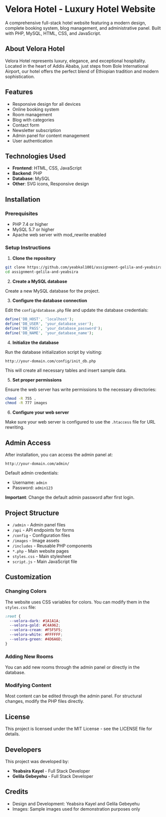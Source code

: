 # Velora Hotel - Luxury Hotel Website

A comprehensive full-stack hotel website featuring a modern design, complete booking system, blog management, and administrative panel. Built with PHP, MySQL, HTML, CSS, and JavaScript.

## About Velora Hotel

Velora Hotel represents luxury, elegance, and exceptional hospitality. Located in the heart of Addis Ababa, just steps from Bole International Airport, our hotel offers the perfect blend of Ethiopian tradition and modern sophistication.

## Features

- Responsive design for all devices
- Online booking system
- Room management
- Blog with categories
- Contact form
- Newsletter subscription
- Admin panel for content management
- User authentication

## Technologies Used

- **Frontend**: HTML, CSS, JavaScript
- **Backend**: PHP
- **Database**: MySQL
- **Other**: SVG icons, Responsive design

## Installation

### Prerequisites

- PHP 7.4 or higher
- MySQL 5.7 or higher
- Apache web server with mod_rewrite enabled

### Setup Instructions

1. **Clone the repository**

```bash
git clone https://github.com/yeabkal1001/assignment-gelila-and-yeabsira.git
cd assignment-gelila-and-yeabsira
```

2. **Create a MySQL database**

Create a new MySQL database for the project.

3. **Configure the database connection**

Edit the `config/database.php` file and update the database credentials:

```php
define('DB_HOST', 'localhost');
define('DB_USER', 'your_database_user');
define('DB_PASS', 'your_database_password');
define('DB_NAME', 'your_database_name');
```

4. **Initialize the database**

Run the database initialization script by visiting:

```
http://your-domain.com/config/init_db.php
```

This will create all necessary tables and insert sample data.

5. **Set proper permissions**

Ensure the web server has write permissions to the necessary directories:

```bash
chmod -R 755 .
chmod -R 777 images
```

6. **Configure your web server**

Make sure your web server is configured to use the `.htaccess` file for URL rewriting.

## Admin Access

After installation, you can access the admin panel at:

```
http://your-domain.com/admin/
```

Default admin credentials:
- Username: `admin`
- Password: `admin123`

**Important**: Change the default admin password after first login.

## Project Structure

- `/admin` - Admin panel files
- `/api` - API endpoints for forms
- `/config` - Configuration files
- `/images` - Image assets
- `/includes` - Reusable PHP components
- `*.php` - Main website pages
- `styles.css` - Main stylesheet
- `script.js` - Main JavaScript file

## Customization

### Changing Colors

The website uses CSS variables for colors. You can modify them in the `styles.css` file:

```css
:root {
  --velora-dark: #1A1A1A;
  --velora-gold: #C4A962;
  --velora-cream: #F5F5F5;
  --velora-white: #FFFFFF;
  --velora-green: #4D6A6D;
}
```

### Adding New Rooms

You can add new rooms through the admin panel or directly in the database.

### Modifying Content

Most content can be edited through the admin panel. For structural changes, modify the PHP files directly.

## License

This project is licensed under the MIT License - see the LICENSE file for details.

## Developers

This project was developed by:

- **Yeabsira Kayel** - Full Stack Developer
- **Gelila Gebeyehu** - Full Stack Developer

## Credits

- Design and Development: Yeabsira Kayel and Gelila Gebeyehu
- Images: Sample images used for demonstration purposes only